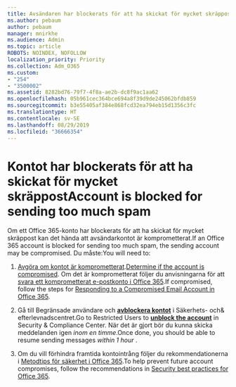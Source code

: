 ```yaml
---
title: Avsändaren har blockerats för att ha skickat för mycket skräppost
ms.author: pebaum
author: pebaum
manager: mnirkhe
ms.audience: Admin
ms.topic: article
ROBOTS: NOINDEX, NOFOLLOW
localization_priority: Priority
ms.collection: Adm_O365
ms.custom:
- "254"
- "3500002"
ms.assetid: 8282bd76-79f7-4f8a-ae2b-dc8f9ac1aa62
ms.openlocfilehash: 05b961cec364bce694a8f39d9de245062bfdb859
ms.sourcegitcommit: b3e55405af384e868fcd32ea794eb15d1356c3fc
ms.translationtype: HT
ms.contentlocale: sv-SE
ms.lasthandoff: 08/29/2019
ms.locfileid: "36666354"
---
```

# <a name="account-is-blocked-for-sending-too-much-spam"></a><span data-ttu-id="eef1c-102">Kontot har blockerats för att ha skickat för mycket skräppost</span><span class="sxs-lookup"><span data-stu-id="eef1c-102">Account is blocked for sending too much spam</span></span>

<span data-ttu-id="eef1c-103">Om ett Office 365-konto har blockerats för att ha skickat för mycket skräppost kan det hända att avsändarkontot är komprometterat.</span><span class="sxs-lookup"><span data-stu-id="eef1c-103">If an Office 365 account is blocked for sending too much spam, the sending account may be compromised.</span></span> <span data-ttu-id="eef1c-104">Du måste:</span><span class="sxs-lookup"><span data-stu-id="eef1c-104">You will need to:</span></span>
  
1. <span data-ttu-id="eef1c-105">[Avgöra om kontot är komprometterat](https://support.microsoft.com/help/2551603/how-to-determine-whether-your-office-365-account-has-been-compromised).</span><span class="sxs-lookup"><span data-stu-id="eef1c-105">[Determine if the account is compromised](https://support.microsoft.com/help/2551603/how-to-determine-whether-your-office-365-account-has-been-compromised).</span></span> <span data-ttu-id="eef1c-106">Om det är komprometterat följer du anvisningarna för att [svara ett komprometterat e-postkonto i Office 365](https://docs.microsoft.com/office365/securitycompliance/responding-to-a-compromised-email-account).</span><span class="sxs-lookup"><span data-stu-id="eef1c-106">If compromised, follow the steps for [Responding to a Compromised Email Account in Office 365](https://docs.microsoft.com/office365/securitycompliance/responding-to-a-compromised-email-account).</span></span>

2. <span data-ttu-id="eef1c-107">Gå till Begränsade användare och **[avblockera kontot](https://protection.office.com/?hash=/restrictedusers)** i Säkerhets- och&amp; efterlevnadscentret.</span><span class="sxs-lookup"><span data-stu-id="eef1c-107">Go to Restricted Users to **[unblock the account](https://protection.office.com/?hash=/restrictedusers)** in Security &amp; Compliance Center.</span></span> <span data-ttu-id="eef1c-108">När det är gjort bör du kunna skicka meddelanden igen *inom en timme*.</span><span class="sxs-lookup"><span data-stu-id="eef1c-108">Once done, you should be able to resume sending messages  *within 1 hour*  .</span></span>

3. <span data-ttu-id="eef1c-109">Om du vill förhindra framtida kontointrång följer du rekommendationerna i [Metodtips för säkerhet i Office 365](https://support.office.com/article/9295e396-e53d-49b9-ae9b-0b5828cdedc3.aspx).</span><span class="sxs-lookup"><span data-stu-id="eef1c-109">To help prevent future account compromises, follow the recommendations in [Security best practices for Office 365](https://support.office.com/article/9295e396-e53d-49b9-ae9b-0b5828cdedc3.aspx).</span></span>
  
